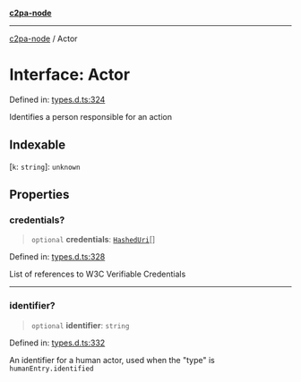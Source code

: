[**c2pa-node**](../README.md)

***

[c2pa-node](../README.md) / Actor

# Interface: Actor

Defined in: [types.d.ts:324](https://github.com/contentauth/c2pa-node-v2/blob/89b34f9846b48a2d62e217587555c0cf0305136a/js-src/types.d.ts#L324)

Identifies a person responsible for an action

## Indexable

\[`k`: `string`\]: `unknown`

## Properties

### credentials?

> `optional` **credentials**: [`HashedUri`](HashedUri.md)[]

Defined in: [types.d.ts:328](https://github.com/contentauth/c2pa-node-v2/blob/89b34f9846b48a2d62e217587555c0cf0305136a/js-src/types.d.ts#L328)

List of references to W3C Verifiable Credentials

***

### identifier?

> `optional` **identifier**: `string`

Defined in: [types.d.ts:332](https://github.com/contentauth/c2pa-node-v2/blob/89b34f9846b48a2d62e217587555c0cf0305136a/js-src/types.d.ts#L332)

An identifier for a human actor, used when the "type" is `humanEntry.identified`
